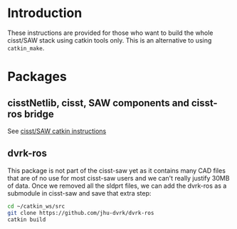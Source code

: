 # Introduction

These instructions are provided for those who want to build the whole cisst/SAW stack using catkin tools only.  This is an alternative to using `catkin_make`.
# Packages

## cisstNetlib, cisst, SAW components and cisst-ros bridge

See [cisst/SAW catkin instructions](https://github.com/jhu-cisst/cisst/wiki/Compiling-cisst-and-SAW-with-CMake#13-building-using-catkin-build-tools-for-ros)

## dvrk-ros

This package is not part of the cisst-saw yet as it contains many CAD files that are of no use for most cisst-saw users and we can't really justify 30MB of data.  Once we removed all the sldprt files, we can add the dvrk-ros as a submodule in cisst-saw and save that extra step:

```bash
cd ~/catkin_ws/src
git clone https://github.com/jhu-dvrk/dvrk-ros
catkin build
```
